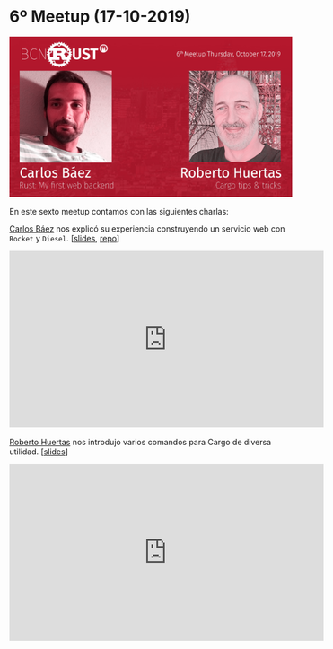 # 6º Meetup (17-10-2019)

[![sexto meetup](img/meetup_06.png 'sexto meetup')](https://www.meetup.com/es-ES/BcnRust/events/265509739/)

En este sexto meetup contamos con las siguientes charlas:

[Carlos Báez](https://twitter.com/mcflurry0) nos explicó su experiencia construyendo un servicio web con `Rocket` y `Diesel`. [[slides](https://drive.google.com/file/d/14mH3jHPK138Kh-qxyjnqjTs1db4t1xAU/view?usp=sharing), [repo](https://github.com/carlosb1/examples-rust/tree/master/example_rest_v2)]

<iframe width="560" height="315" src="https://www.youtube.com/embed/Tz5r-SJS-sw?start=400" frameborder="0" allow="accelerometer; autoplay; encrypted-media; gyroscope; picture-in-picture" allowfullscreen></iframe>

[Roberto Huertas](https://twitter.com/robertohuertasm) nos introdujo varios comandos para Cargo de diversa utilidad. [[slides](https://1drv.ms/p/s!AryBZoXBIJ4ulpRu04b45yu3ObUCjg?e=diZH0h)]

<iframe width="560" height="315" src="https://www.youtube.com/embed/Tz5r-SJS-sw?start=2670" frameborder="0" allow="accelerometer; autoplay; encrypted-media; gyroscope; picture-in-picture" allowfullscreen></iframe>
